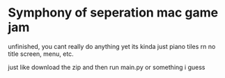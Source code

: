 # Symphony of seperation mac game jam

unfinished, you cant really do anything yet its kinda just piano tiles rn
no title screen, menu, etc.

just like download the zip and then run main.py or something i guess
